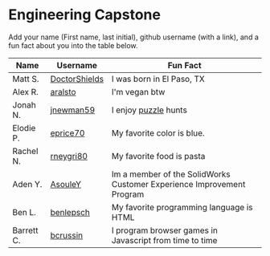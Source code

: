 # Engineering Capstone

Add your name (First name, last initial), github username (with a link), and a fun fact about you into the table below.

Name | Username | Fun Fact
--- | --- | ---
Matt S. | [DoctorShields](https://github.com/DoctorShields) | I was born in El Paso, TX
Alex R. | [aralsto](https://github.com/aralsto) | I'm vegan btw
Jonah N. | [jnewman59](https://github.com/jnewman59) | I enjoy [puzzle](http://hunt.mathcamp.org/puzzles/2019/snake_shack/threadsnake/) hunts
Elodie P. | [eprice70](https://github.com/eprice70) | My favorite color is blue.
Rachel N. | [rneygri80](https://github.com/rneygri80) | My favorite food is pasta
Aden Y. | [AsouleY](https://github.com/AsouleY) | Im a member of the SolidWorks Customer Experience Improvement Program
Ben L. | [benlepsch](https://github.com/benlepsch) | My favorite programming language is HTML
Barrett C. | [bcrussin](https://github.com/bcrussin) | I program browser games in Javascript from time to time
